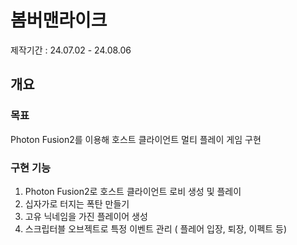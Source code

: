 # 봄버맨라이크
제작기간 : 24.07.02 - 24.08.06

## 개요
### 목표 
Photon Fusion2를 이용해 호스트 클라이언트 멀티 플레이 게임 구현

### 구현 기능
1. Photon Fusion2로 호스트 클라이언트 로비 생성 및 플레이
2. 십자가로 터지는 폭탄 만들기
3. 고유 닉네임을 가진 플레이어 생성
4. 스크립터블 오브젝트로 특정 이벤트 관리 ( 플레어 입장, 퇴장, 이펙트 등)
